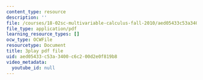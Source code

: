 ```yaml
---
content_type: resource
description: ''
file: /courses/18-02sc-multivariable-calculus-fall-2010/aed05433c53a3400c6c200d2e0f819b8_nDuS5uQ7-lo.pdf
file_type: application/pdf
learning_resource_types: []
ocw_type: OCWFile
resourcetype: Document
title: 3play pdf file
uid: aed05433-c53a-3400-c6c2-00d2e0f819b8
video_metadata:
  youtube_id: null
---
```

